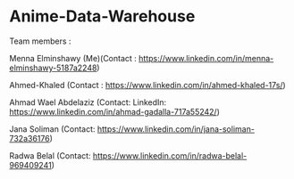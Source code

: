# Anime-Data-Warehouse

Team members :

Menna Elminshawy (Me)(Contact : https://www.linkedin.com/in/menna-elminshawy-5187a2248)

Ahmed-Khaled (Contact : https://www.linkedin.com/in/ahmed-khaled-17s/)

Ahmad Wael Abdelaziz (Contact: LinkedIn: https://www.linkedin.com/in/ahmad-gadalla-717a55242/)

Jana Soliman (Contact: https://www.linkedin.com/in/jana-soliman-732a36176)

Radwa Belal (Contact: https://www.linkedin.com/in/radwa-belal-969409241)
